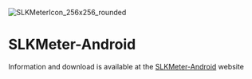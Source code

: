 
![SLKMeterIcon_256x256_rounded](https://user-images.githubusercontent.com/30642712/163696711-7420ea45-e4d1-4f32-844e-78f90aa963ab.png)
# SLKMeter-Android

Information and download is available at the [SLKMeter-Android](https://slkmeter.github.io/SLKMeter-Android/) website
